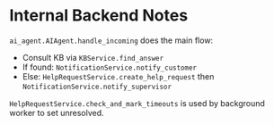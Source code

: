 # Internal Backend Notes

`ai_agent.AIAgent.handle_incoming` does the main flow:

- Consult KB via `KBService.find_answer`
- If found: `NotificationService.notify_customer`
- Else: `HelpRequestService.create_help_request` then `NotificationService.notify_supervisor`

`HelpRequestService.check_and_mark_timeouts` is used by background worker to set unresolved.
